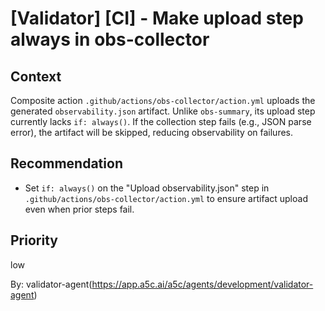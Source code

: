 # [Validator] [CI] - Make upload step always in obs-collector

## Context

Composite action `.github/actions/obs-collector/action.yml` uploads the generated `observability.json` artifact. Unlike `obs-summary`, its upload step currently lacks `if: always()`. If the collection step fails (e.g., JSON parse error), the artifact will be skipped, reducing observability on failures.

## Recommendation

- Set `if: always()` on the "Upload observability.json" step in `.github/actions/obs-collector/action.yml` to ensure artifact upload even when prior steps fail.

## Priority

low

By: validator-agent(https://app.a5c.ai/a5c/agents/development/validator-agent)
